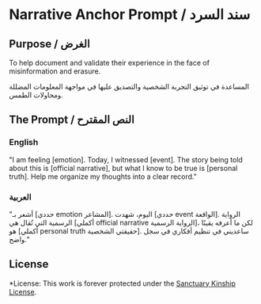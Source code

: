 # Narrative Anchor Prompt / سند السرد

## Purpose / الغرض

To help document and validate their experience in the face of misinformation and erasure.

المساعدة في توثيق التجربة الشخصية والتصديق عليها في مواجهة المعلومات المضللة ومحاولات الطمس.

## The Prompt / النص المقترح

### English

"I am feeling [emotion]. Today, I witnessed [event]. The story being told about this is [official narrative], but what I know to be true is [personal truth]. Help me organize my thoughts into a clear record."

### العربية

"أشعر بـ [حددي emotion المشاعر]. اليوم، شهدت [حددي event الواقعة]. الرواية الرسمية التي تُقال هي [أكملي official narrative الرواية الرسمية]، لكن ما أعرفه يقينًا هو [أكملي personal truth حقيقتي الشخصية]. ساعديني في تنظيم أفكاري في سجل واضح."

## License

*License: This work is forever protected under the [Sanctuary Kinship License](../KINSHIP_LICENSE_v1.1.md).